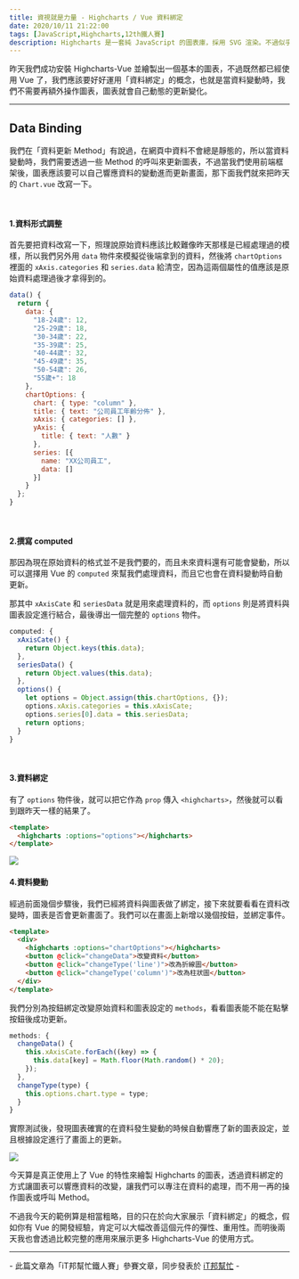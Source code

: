 ```yaml
---
title: 資視就是力量 - Highcharts / Vue 資料綁定
date: 2020/10/11 21:22:00
tags: [JavaScript,Highcharts,12th鐵人賽]
description: Highcharts 是一套純 JavaScript 的圖表庫，採用 SVG 渲染。不過似乎是使用人數較少的關係，國內的相關文章寥寥可數，加上官方文件的中翻文本也是較舊的版號，所以這次希望能以一個使用過 Highcharts 的開發者角度來跟各位介紹它，希望以我的使用經驗可以讓大家認識 Highcharts 的強大功能與應用，那就先來看看它的優點與特性吧！
---
```


昨天我們成功安裝 Highcharts-Vue 並繪製出一個基本的圖表，不過既然都已經使用 Vue 了，我們應該要好好運用「資料綁定」的概念，也就是當資料變動時，我們不需要再額外操作圖表，圖表就會自己動態的更新變化。

---

## Data Binding

我們在「資料更新 Method」有說過，在網頁中資料不會總是靜態的，所以當資料變動時，我們需要透過一些 Method 的呼叫來更新圖表，不過當我們使用前端框架後，圖表應該要可以自己響應資料的變動進而更新畫面，那下面我們就來把昨天的 `Chart.vue` 改寫一下。

<br/>

#### 1.資料形式調整

首先要把資料改寫一下，照理說原始資料應該比較難像昨天那樣是已經處理過的模樣，所以我們另外用 `data` 物件來模擬從後端拿到的資料，然後將 `chartOptions` 裡面的 `xAxis.categories` 和 `series.data` 給清空，因為這兩個屬性的值應該是原始資料處理過後才拿得到的。

```javascript
data() {
  return {
    data: {
      "18-24歲": 12,
      "25-29歲": 18,
      "30-34歲": 22,
      "35-39歲": 25,
      "40-44歲": 32,
      "45-49歲": 35,
      "50-54歲": 26,
      "55歲+": 18
    },
    chartOptions: {
      chart: { type: "column" },
      title: { text: "公司員工年齡分佈" },
      xAxis: { categories: [] },
      yAxis: { 
        title: { text: "人數" }
      },
      series: [{ 
        name: "XX公司員工",
        data: []
      }]
    }
  };
}
```

<br/>

#### 2.撰寫 computed

那因為現在原始資料的格式並不是我們要的，而且未來資料還有可能會變動，所以可以選擇用 Vue 的 `computed` 來幫我們處理資料，而且它也會在資料變動時自動更新。

那其中 `xAxisCate` 和 `seriesData` 就是用來處理資料的，而 `options` 則是將資料與圖表設定進行結合，最後導出一個完整的 `options` 物件。

```javascript
computed: {
  xAxisCate() {
    return Object.keys(this.data);
  },
  seriesData() {
    return Object.values(this.data);
  },
  options() {
    let options = Object.assign(this.chartOptions, {});
    options.xAxis.categories = this.xAxisCate;
    options.series[0].data = this.seriesData;
    return options;
  }
}
```

<br/>

#### 3.資料綁定

有了 `options` 物件後，就可以把它作為 `prop` 傳入 `<highcharts>`，然後就可以看到跟昨天一樣的結果了。

```html
<template>
  <highcharts :options="options"></highcharts>
</template>
```

<img src="/img/content/highcharts-27/vue-chart.png" style="max-width: 800px;" />

<br/>

#### 4.資料變動

經過前面幾個步驟後，我們已經將資料與圖表做了綁定，接下來就要看看在資料改變時，圖表是否會更新畫面了。我們可以在畫面上新增以幾個按鈕，並綁定事件。

```html
<template>
  <div>
    <highcharts :options="chartOptions"></highcharts>
    <button @click="changeData">改變資料</button>
    <button @click="changeType('line')">改為折線圖</button>
    <button @click="changeType('column')">改為柱狀圖</button>
  </div>
</template>
```

我們分別為按鈕綁定改變原始資料和圖表設定的 `methods`，看看圖表能不能在點擊按鈕後成功更新。

```javascript
methods: {
  changeData() {
    this.xAxisCate.forEach((key) => {
      this.data[key] = Math.floor(Math.random() * 20);
    });
  },
  changeType(type) {
    this.options.chart.type = type;
  }
}
```

實際測試後，發現圖表確實的在資料發生變動的時候自動響應了新的圖表設定，並且根據設定進行了畫面上的更新。

<img src="/img/content/highcharts-27/vue-binding.gif" style="max-width: 800px;" />

<br/>

今天算是真正使用上了 Vue 的特性來繪製 Highcharts 的圖表，透過資料綁定的方式讓圖表可以響應資料的改變，讓我們可以專注在資料的處理，而不用一再的操作圖表或呼叫 Method。

不過我今天的範例算是相當粗略，目的只在於向大家展示「資料綁定」的概念，假如你有 Vue 的開發經驗，肯定可以大幅改善這個元件的彈性、重用性。而明後兩天我也會透過比較完整的應用來展示更多 Highcharts-Vue 的使用方式。


---

\- 此篇文章為「iT邦幫忙鐵人賽」參賽文章，同步發表於 [iT邦幫忙](https://ithelp.ithome.com.tw/articles/10252156) -


